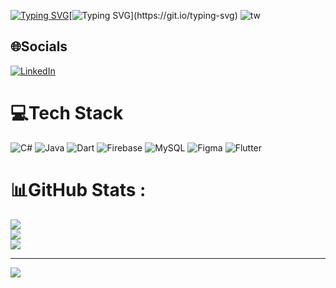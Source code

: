 [![Typing SVG](https://readme-typing-svg.demolab.com?font=Fira+Code&pause=1000&width=435&lines=Hello!+;%F0%9F%94%AD+I+graduated+CE+from+;%F0%9F%8C%B1+I%E2%80%99m+currently+learning+SE)](https://git.io/typing-svg)[![Typing SVG](https://readme-typing-svg.demolab.com?font=Fira+Code&pause=1000&width=435&lines=Welcome+to+my+Github!!;International+University+(+VNU+).;at+UEH+for+second+degree.)](https://git.io/typing-svg)
![tw](https://github.com/user-attachments/assets/afaad1ba-df2c-4712-9010-825b03909773)

## 🌐Socials
[![LinkedIn](https://img.shields.io/badge/LinkedIn-%230077B5.svg?logo=linkedin&logoColor=white)](https://linkedin.com/in/www.linkedin.com/in/nhan-bao-605b332b7) 

# 💻Tech Stack
![C#](https://img.shields.io/badge/c%23-%23239120.svg?style=for-the-badge&logo=c-sharp&logoColor=white) ![Java](https://img.shields.io/badge/java-%23ED8B00.svg?style=for-the-badge&logo=java&logoColor=white) ![Dart](https://img.shields.io/badge/dart-%230175C2.svg?style=for-the-badge&logo=dart&logoColor=white) ![Firebase](https://img.shields.io/badge/firebase-%23039BE5.svg?style=for-the-badge&logo=firebase) ![MySQL](https://img.shields.io/badge/mysql-%2300f.svg?style=for-the-badge&logo=mysql&logoColor=white) 	![Figma](https://img.shields.io/badge/figma-%23F24E1E.svg?style=for-the-badge&logo=figma&logoColor=white) ![Flutter](https://img.shields.io/badge/Flutter-%2302569B.svg?style=for-the-badge&logo=Flutter&logoColor=white)
# 📊GitHub Stats :
![](https://github-readme-stats.vercel.app/api?username=BNah1&theme=radical&hide_border=false&include_all_commits=false&count_private=false)<br/>
![](https://github-readme-streak-stats.herokuapp.com/?user=BNah1&theme=radical&hide_border=false)<br/>
![](https://github-readme-stats.vercel.app/api/top-langs/?username=BNah1&theme=radical&hide_border=false&include_all_commits=false&count_private=false&layout=compact)

---
[![](https://visitcount.itsvg.in/api?id=BNah1&icon=0&color=0)](https://visitcount.itsvg.in)
